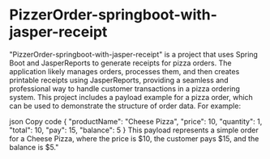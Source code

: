 # PizzerOrder-springboot-with-jasper-receipt
"PizzerOrder-springboot-with-jasper-receipt" is a project that uses Spring Boot and JasperReports to generate receipts for pizza orders. The application likely manages orders, processes them, and then creates printable receipts using JasperReports, providing a seamless and professional way to handle customer transactions in a pizza ordering system.
This project includes a payload example for a pizza order, which can be used to demonstrate the structure of order data. For example:

json
Copy code
{
    "productName": "Cheese Pizza",
    "price": 10,
    "quantity": 1,
    "total": 10,
    "pay": 15,
    "balance": 5
}
This payload represents a simple order for a Cheese Pizza, where the price is $10, the customer pays $15, and the balance is $5."
